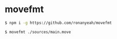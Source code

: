 # movefmt

```bash
$ npm i -g https://github.com/ronanyeah/movefmt
```

```bash
$ movefmt ./sources/main.move
```

